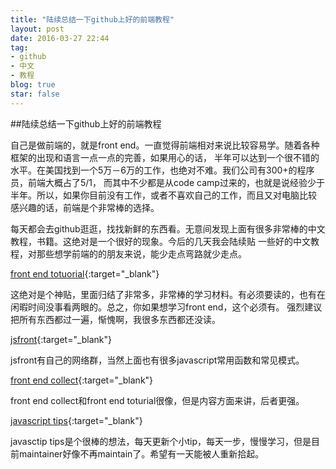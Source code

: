 ```yaml
---
title: "陆续总结一下github上好的前端教程"
layout: post
date: 2016-03-27 22:44
tag:
- github
- 中文
- 教程
blog: true
star: false
---
```


##陆续总结一下github上好的前端教程

自己是做前端的，就是front end。一直觉得前端相对来说比较容易学。随着各种框架的出现和语言一点一点的完善，如果用心的话，
半年可以达到一个很不错的水平。在美国找到一个5万－6万的工作，也绝对不难。我们公司有300+的程序员，前端大概占了5/1，
而其中不少都是从code camp过来的，也就是说经验少于半年。所以，如果你目前没有工作，或者不喜欢自己的工作，而且又对电脑比较
感兴趣的话，前端是个非常棒的选择。

每天都会去github逛逛，找找新鲜的东西看。无意间发现上面有很多非常棒的中文教程，书籍。这绝对是一个很好的现象。今后的几天我会陆续贴
一些好的中文教程，对那些想学前端的的朋友来说，能少走点弯路就少走点。

[front end totuorial](https://github.com/AutumnsWind/Front-end-tutorial){:target="_blank"}

这绝对是个神贴，里面归结了非常多，非常棒的学习材料。有必须要读的，也有在闲暇时间没事看两眼的。总之，你如果想学习front end，这个必须有。
强烈建议把所有东西都过一遍，惭愧啊，我很多东西都还没读。

[jsfront](https://github.com/jsfront/src){:target="_blank"}

jsfront有自己的网络群，当然上面也有很多javascript常用函数和常见模式。

[front end collect](https://github.com/jsfront/front-end-collect){:target="_blank"}

front end collect和front end toturial很像，但是内容方面来讲，后者更强。

[javascript tips](https://github.com/sunyuhui/JavaScript-Tips){:target="_blank"}

javasctip tips是个很棒的想法，每天更新个小tip，每天一步，慢慢学习，但是目前maintainer好像不再maintain了。希望有一天能被人重新拾起。



